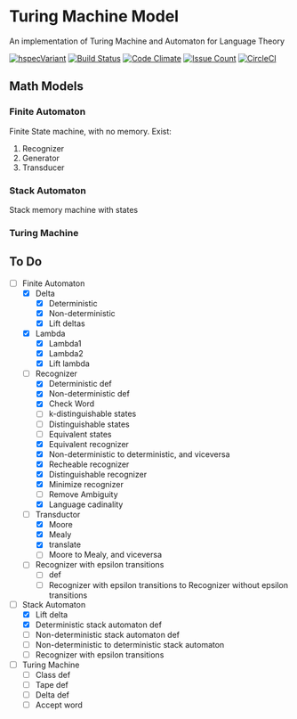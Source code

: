 # Turing Machine Model
An implementation of Turing Machine and Automaton for Language Theory

  [![hspecVariant](https://img.shields.io/badge/turingMachine-v2.0.0.0-blue.svg?style=plastic)](https://hackage.haskell.org/package/hspecVariant)
  [![Build Status](https://travis-ci.org/sanjorgek/turingMachine.svg?branch=master)](https://travis-ci.org/sanjorgek/turingMachine)
  [![Code Climate](https://codeclimate.com/github/sanjorgek/turingMachine/badges/gpa.svg)](https://codeclimate.com/github/sanjorgek/turingMachine)
  [![Issue Count](https://codeclimate.com/github/sanjorgek/turingMachine/badges/issue_count.svg)](https://codeclimate.com/github/sanjorgek/turingMachine)
  [![CircleCI](https://circleci.com/gh/sanjorgek/turingMachine.svg?style=svg)](https://circleci.com/gh/sanjorgek/turingMachine)

## Math Models
### Finite Automaton

Finite State machine, with no memory.
Exist:

1. Recognizer
2. Generator
3. Transducer

### Stack Automaton
Stack memory machine with states

### Turing Machine

## To Do

- [ ] Finite Automaton
  - [x] Delta
    - [x] Deterministic
    - [x] Non-deterministic
    - [x] Lift deltas
  - [x] Lambda
    - [x] Lambda1
    - [x] Lambda2
    - [x] Lift lambda
  - [ ] Recognizer
    - [x] Deterministic def
    - [x] Non-deterministic def
    - [x] Check Word
    - [ ] k-distinguishable states
    - [ ] Distinguishable states
    - [ ] Equivalent states
    - [x] Equivalent recognizer
    - [x] Non-deterministic to deterministic, and viceversa
    - [x] Recheable recognizer
    - [x] Distinguishable recognizer
    - [x] Minimize recognizer
    - [ ] Remove Ambiguity
    - [x] Language cadinality
  - [ ] Transductor
    - [x] Moore
    - [x] Mealy
    - [x] translate
    - [ ] Moore to Mealy, and viceversa   
  - [ ] Recognizer with epsilon transitions
    - [ ] def
    - [ ] Recognizer with epsilon transitions to Recognizer without epsilon transitions
- [ ] Stack Automaton
  - [x] Lift delta
  - [x] Deterministic stack automaton def
  - [ ] Non-deterministic stack automaton def
  - [ ] Non-deterministic to deterministic stack automaton
  - [ ] Recognizer with epsilon transitions
- [ ] Turing Machine
  - [ ] Class def
  - [ ] Tape def
  - [ ] Delta def
  - [ ] Accept word
